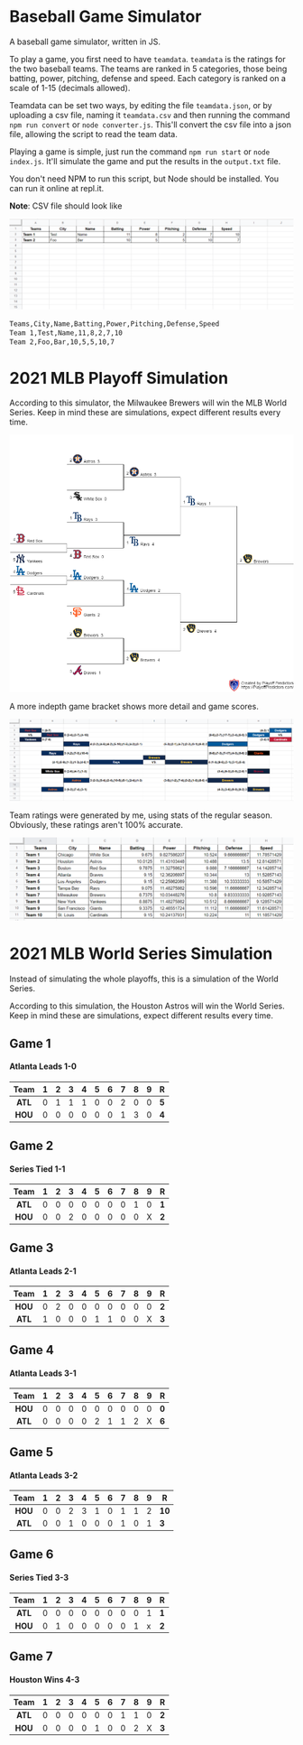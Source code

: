 # Baseball Game Simulator
A baseball game simulator, written in JS.  

To play a game, you first need to have `teamdata`. `teamdata` is the ratings for the two baseball teams. The teams are ranked in 5 categories, those being batting, power, pitching, defense and speed. Each category is ranked on a scale of 1-15 (decimals allowed).

Teamdata can be set two ways, by editing the file `teamdata.json`, or by uploading a csv file, naming it `teamdata.csv` and then running the command `npm run convert` or `node converter.js`. This'll convert the csv file into a json file, allowing the script to read the team data.

Playing a game is simple, just run the command `npm run start` or `node index.js`. It'll simulate the game and put the results in the `output.txt` file.

You don't need NPM to run this script, but Node should be installed. You can run it online at repl.it.

**Note**: CSV file should look like

![CSV](other/csvlooks.png)
```csv
Teams,City,Name,Batting,Power,Pitching,Defense,Speed
Team 1,Test,Name,11,8,2,7,10
Team 2,Foo,Bar,10,5,5,10,7
```

# 2021 MLB Playoff Simulation
According to this simulator, the Milwaukee Brewers will win the MLB World Series.  Keep in mind these are simulations, expect different results every time.

![World Series](other/mlb.png)

A more indepth game bracket shows more detail and game scores. 

![World Series Detailed](other/detailedmlb.png)

Team ratings were generated by me, using stats of the regular season. Obviously, these ratings aren't 100% accurate. 

![Ratings](other/teamratings.png)

# 2021 MLB World Series Simulation
Instead of simulating the whole playoffs, this is a simulation of the World Series. 

According to this simulation, the Houston Astros will win the World Series. Keep in mind these are simulations, expect different results every time.

## Game 1
#### Atlanta Leads 1-0
|Team|1|2|3|4|5|6|7|8|9|R|
|:--:|--|--|--|--|--|--|--|--|--|--|
|**ATL**|0|1|1|1|0|0|2|0|0|**5**|
|**HOU**|0|0|0|0|0|0|1|3|0|**4**|
## Game 2
#### Series Tied 1-1
|Team|1|2|3|4|5|6|7|8|9|R|
|:-:|--|--|--|--|--|--|--|--|--|--|
|**ATL**|0|0|0|0|0|0|0|1|0|**1**|
|**HOU**|0|0|2|0|0|0|0|0|X|**2**|
## Game 3
#### Atlanta Leads 2-1
|Team|1|2|3|4|5|6|7|8|9|R|
|:-:|--|--|--|--|--|--|--|--|--|--|
|**HOU**|0|2|0|0|0|0|0|0|0|**2**|
|**ATL**|1|0|0|0|1|1|0|0|X|**3**|
## Game 4
#### Atlanta Leads 3-1
|Team|1|2|3|4|5|6|7|8|9|R|
|:-:|--|--|--|--|--|--|--|--|--|--|
|**HOU**|0|0|0|0|0|0|0|0|0|**0**|
|**ATL**|0|0|0|0|2|1|1|2|X|**6**|
## Game 5
#### Atlanta Leads 3-2
|Team|1|2|3|4|5|6|7|8|9|R|
|:-:|--|--|--|--|--|--|--|--|--|--|
|**HOU**|0|0|2|3|1|0|1|1|2|**10**|
|**ATL**|0|0|1|0|0|0|1|0|1|**3**|
## Game 6
#### Series Tied 3-3
|Team|1|2|3|4|5|6|7|8|9|R|
|:-:|--|--|--|--|--|--|--|--|--|--|
|**ATL**|0|0|0|0|0|0|0|0|1|**1**|
|**HOU**|0|1|0|0|0|0|0|1|x|**2**|
## Game 7
#### Houston Wins 4-3
|Team|1|2|3|4|5|6|7|8|9|R|
|:-:|--|--|--|--|--|--|--|--|--|--|
|**ATL**|0|0|0|0|0|0|1|1|0|**2**|
|**HOU**|0|0|0|0|1|0|0|2|X|**3**|
